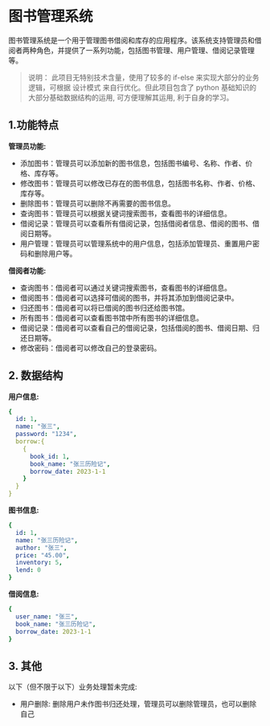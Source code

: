 # 图书管理系统

图书管理系统是一个用于管理图书借阅和库存的应用程序。该系统支持管理员和借阅者两种角色，并提供了一系列功能，包括图书管理、用户管理、借阅记录管理等。
> 说明： 此项目无特别技术含量，使用了较多的 if-else 来实现大部分的业务逻辑，可根据 设计模式 来自行优化。但此项目包含了 python 基础知识的大部分基础数据结构的运用, 可方便理解其运用, 利于自身的学习。

## 1.功能特点
**管理员功能:**
- 添加图书：管理员可以添加新的图书信息，包括图书编号、名称、作者、价格、库存等。 
- 修改图书：管理员可以修改已存在的图书信息，包括图书名称、作者、价格、库存等。 
- 删除图书：管理员可以删除不再需要的图书信息。 
- 查询图书：管理员可以根据关键词搜索图书，查看图书的详细信息。 
- 借阅记录：管理员可以查看所有借阅记录，包括借阅者信息、借阅的图书、借阅日期等。 
- 用户管理：管理员可以管理系统中的用户信息，包括添加管理员、重置用户密码和删除用户等。

**借阅者功能:**
- 查询图书：借阅者可以通过关键词搜索图书，查看图书的详细信息。 
- 借阅图书：借阅者可以选择可借阅的图书，并将其添加到借阅记录中。 
- 归还图书：借阅者可以将已借阅的图书归还给图书馆。 
- 所有图书：借阅者可以查看图书馆中所有图书的详细信息。 
- 借阅记录：借阅者可以查看自己的借阅记录，包括借阅的图书、借阅日期、归还日期等。 
- 修改密码：借阅者可以修改自己的登录密码。


## 2. 数据结构
**用户信息:**
```yaml
{
  id: 1,
  name: "张三",
  password: "1234",
  borrow:{
    {
      book_id: 1,
      book_name: "张三历险记",
      borrow_date: 2023-1-1
    }  
  }
}
```
**图书信息:**
```yaml
{
  id: 1,
  name: "张三历险记",
  author: "张三",
  price: "45.00",
  inventory: 5,
  lend: 0
}
```
**借阅信息:**
```yaml
{
  user_name: "张三",
  book_name: "张三历险记",
  borrow_date: 2023-1-1
}
```
## 3. 其他
以下（但不限于以下）业务处理暂未完成:
- 用户删除: 删除用户未作图书归还处理，管理员可以删除管理员，也可以删除自己